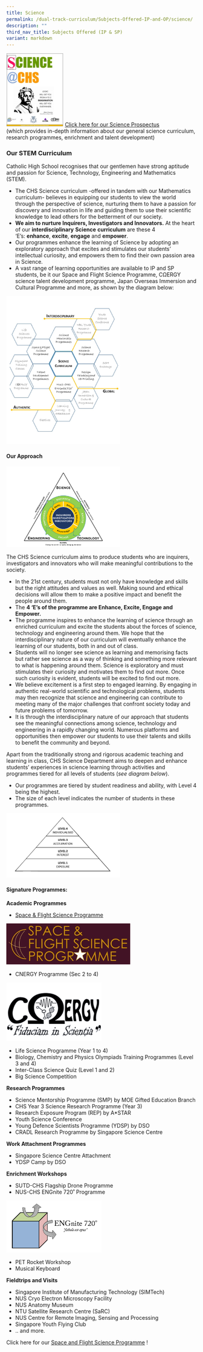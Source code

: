 ```yaml
---
title: Science
permalink: /dual-track-curriculum/Subjects-Offered-IP-and-OP/science/
description: ""
third_nav_title: Subjects Offered (IP & SP)
variant: markdown
---
```

<img src="/images/scie1.png" style="width:30%"> [Click here for our Science Prospectus ](https://drive.google.com/file/d/1iBqm6jmE3wvbyEhf3duSdei4zZncSvaJ/view)<br>(which provides in-depth information about our general science curriculum, research programmes, enrichment and talent development)

### Our STEM Curriculum

Catholic High School recognises that our gentlemen have strong aptitude and passion for Science, Technology, Engineering and Mathematics (STEM).

*   The CHS Science curriculum -offered in tandem with our Mathematics curriculum- believes in equipping our students to view the world through the perspective of science, nurturing them to have a passion for discovery and innovation in life and guiding them to use their scientific knowledge to lead others for the betterment of our society.
*   **We aim to nurture Inquirers, Investigators and Innovators.**&nbsp;At the heart of our&nbsp;**interdisciplinary**&nbsp;**Science**&nbsp;**curriculum**&nbsp;are these 4 ‘E’s:&nbsp;**enhance**,&nbsp;**excite**,&nbsp;**engage**&nbsp;and&nbsp;**empower**.
*   Our programmes enhance the learning of Science by adopting an exploratory approach that excites and stimulates our students’ intellectual curiosity, and empowers them to find their own passion area in Science.
*   A vast range of learning opportunities are available to IP and SP students, be it our Space and Flight Science Programme, CΩERGY science talent development programme, Japan Overseas Immersion and Cultural Programme and more, as shown by the diagram below:

<img src="/images/scie2.png" style="width:60%"> 

#### Our Approach

<img src="/images/scie3.png" style="width:60%">

The CHS Science&nbsp;curriculum&nbsp;aims to produce students who are inquirers, investigators and innovators who will make meaningful contributions to the society.

*   In the 21st century, students must not only have knowledge and skills but the right attitudes and values as well. Making sound and ethical decisions will allow them to make a positive impact and benefit the people around them.
*   The&nbsp;**4 ‘E’s of the programme are Enhance, Excite, Engage and Empower.**
*   The programme inspires to enhance the learning of science through an enriched curriculum and excite the students about the forces of science, technology and engineering around them. We hope that the interdisciplinary nature of our curriculum will eventually enhance the learning of our students, both in and out of class.
*   Students will no longer see science as learning and memorising facts but rather see science as a way of thinking and something more relevant to what is happening around them. Science is exploratory and must stimulates their curiosity and motivates them to find out more. Once such curiosity is evident, students will be excited to find out more.
*   We believe excitement is a first step to engaged learning. By engaging in authentic real-world scientific and technological problems, students may then recognize that science and engineering can contribute to meeting many of the major challenges that confront society today and future problems of tomorrow.
*   It is through the interdisciplinary nature of our approach that students see the meaningful connections among science, technology and engineering in a rapidly changing world. Numerous platforms and opportunities then empower our students to use their talents and skills to benefit the community and beyond.

Apart from the traditionally strong and rigorous academic teaching and learning in class, CHS Science Department aims to deepen and enhance students’ experiences in science learning through activities and programmes tiered for all levels of students (_see diagram below_).

*   Our programmes are tiered by student readiness and ability, with Level 4 being the highest.
*   The size of each level indicates the number of students in these programmes.

<img src="/images/scie4.png" style="width:60%">

#### Signature Programmes:

**Academic Programmes**

*   [Space &amp; Flight Science Programme](https://www.catholichigh.moe.edu.sg/secondary/Distinctive-Programmes/space-and-flight-science-programme/)

<p><a href="https://www.catholichigh.moe.edu.sg/secondary/Distinctive-Programmes/space-and-flight-science-programme/"><img style="width:65%" src="/images/scie5.png"></a></p>

*   CNERGY Programme (Sec 2 to 4)

<img src="/images/scie6.png" style="width:50%">

*   Life Science Programme (Year 1 to 4)
*   Biology, Chemistry and Physics Olympiads Training Programmes (Level 3 and 4)
*   Inter-Class Science Quiz (Level 1 and 2)
*   Big Science Competition

**Research Programmes**

*   Science Mentorship Programme (SMP) by MOE Gifted Education Branch
*   CHS Year 3 Science Research Programme (Year 3)
*   Research Exposure Program (REP) by A\*STAR
*   Youth Science Conference
*   Young Defence Scientists Programme (YDSP) by DSO
*   CRADL Research Programme by Singapore Science Centre

**Work Attachment Programmes**

*   Singapore Science Centre Attachment
*   YDSP Camp by DSO

**Enrichment Workshops**

*   SUTD-CHS Flagship Drone Programme
*   NUS-CHS ENGnite 720˚ Programme

<img src="/images/scie7.png" style="width:50%">

*   PET Rocket Workshop
*   Musical Keyboard

**Fieldtrips and Visits**

*   Singapore Institute of Manufacturing Technology (SIMTech)
*   NUS Cryo Electron Microscopy Facility
*   NUS Anatomy Museum
*   NTU Satellite Research Centre (SaRC)
*   NUS Centre for Remote Imaging, Sensing and Processing
*   Singapore Youth Flying Club
*   .. and more.

Click here for our [Space and Flight Science Programme](/secondary/Distinctive-Programmes/space-and-flight-science-programme/) !